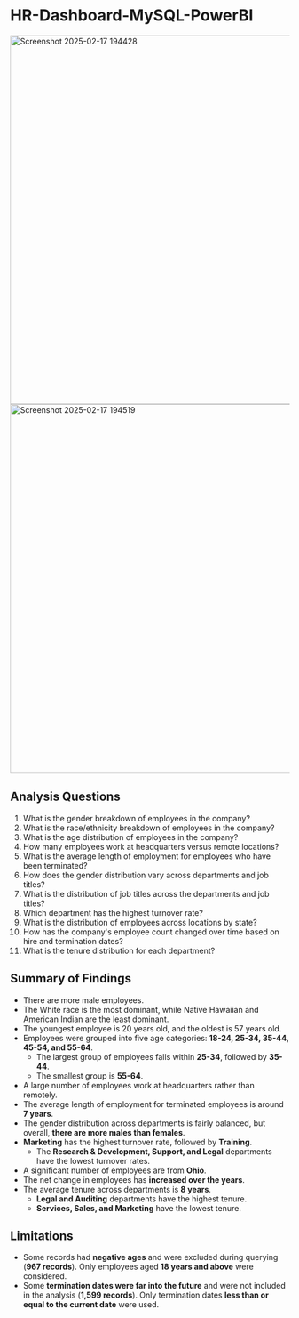 # HR-Dashboard-MySQL-PowerBI

<img width="663" alt="Screenshot 2025-02-17 194428" src="https://github.com/user-attachments/assets/a849c397-b175-4e05-868f-d35939b171b2" />
<img width="664" alt="Screenshot 2025-02-17 194519" src="https://github.com/user-attachments/assets/c994fa67-c6ca-4602-8f8a-e260d4b17256" />


## Analysis Questions
1. What is the gender breakdown of employees in the company?
2. What is the race/ethnicity breakdown of employees in the company?
3. What is the age distribution of employees in the company?
4. How many employees work at headquarters versus remote locations?
5. What is the average length of employment for employees who have been terminated?
6. How does the gender distribution vary across departments and job titles?
7. What is the distribution of job titles across the departments and job titles?
8. Which department has the highest turnover rate?
9. What is the distribution of employees across locations by state?
10. How has the company's employee count changed over time based on hire and termination dates?
11. What is the tenure distribution for each department?

## Summary of Findings
- There are more male employees.
- The White race is the most dominant, while Native Hawaiian and American Indian are the least dominant.
- The youngest employee is 20 years old, and the oldest is 57 years old.
- Employees were grouped into five age categories: **18-24, 25-34, 35-44, 45-54, and 55-64**.
  - The largest group of employees falls within **25-34**, followed by **35-44**.
  - The smallest group is **55-64**.
- A large number of employees work at headquarters rather than remotely.
- The average length of employment for terminated employees is around **7 years**.
- The gender distribution across departments is fairly balanced, but overall, **there are more males than females**.
- **Marketing** has the highest turnover rate, followed by **Training**.
  - The **Research & Development, Support, and Legal** departments have the lowest turnover rates.
- A significant number of employees are from **Ohio**.
- The net change in employees has **increased over the years**.
- The average tenure across departments is **8 years**.
  - **Legal and Auditing** departments have the highest tenure.
  - **Services, Sales, and Marketing** have the lowest tenure.
 
## Limitations
- Some records had **negative ages** and were excluded during querying (**967 records**). Only employees aged **18 years and above** were considered.
- Some **termination dates were far into the future** and were not included in the analysis (**1,599 records**). Only termination dates **less than or equal to the current date** were used.
